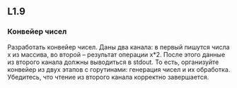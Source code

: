 ## L1.9
### Конвейер чисел
Разработать конвейер чисел. Даны два канала: в первый пишутся числа x из массива, во второй – результат операции x*2. После этого данные из второго канала должны выводиться в stdout. То есть, организуйте конвейер из двух этапов с горутинами: генерация чисел и их обработка. Убедитесь, что чтение из второго канала корректно завершается.
